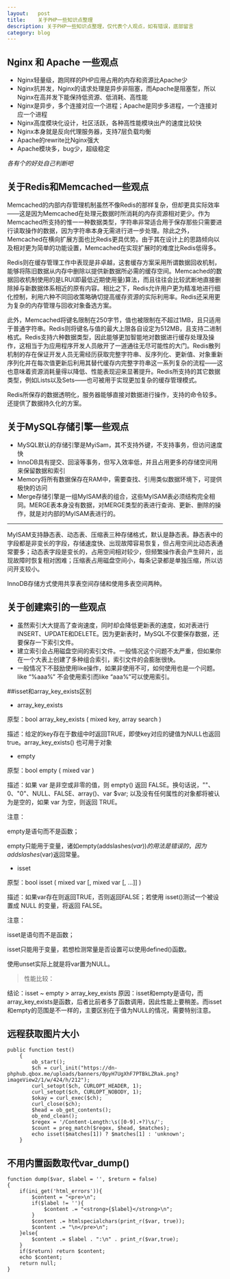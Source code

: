 ```yaml
---
layout:   post
title:    关于PHP一些知识点整理
description: 关于PHP一些知识点整理，仅代表个人观点，如有错误，底部留言
category: blog
---
```


## Nginx 和 Apache 一些观点

* Nginx轻量级，跑同样的PHP应用占用的内存和资源比Apache少
* Nginx抗并发，Nginx的请求处理是异步非阻塞，而Apache是阻塞型，所以Nginx在高并发下能保持低资源、低消耗、高性能
* Nginx是异步，多个连接对应一个进程；Apache是同步多进程，一个连接对应一个进程
* Nginx高度模块化设计，社区活跃，各种高性能模块出产的速度比较快
* Nginx本身就是反向代理服务器，支持7层负载均衡
* Apache的rewrite比Nginx强大
* Apache模块多，bug少，超级稳定

*各有个的好处自己判断吧*

## 关于Redis和Memcached一些观点

Memcached的内部内存管理机制虽然不像Redis的那样复杂，但却更具实际效率——这是因为Memcached在处理元数据时所消耗的内存资源相对更少。作为Memcached所支持的惟一一种数据类型，字符串非常适合用于保存那些只需要进行读取操作的数据，因为字符串本身无需进行进一步处理。除此之外，Memcached在横向扩展方面也比Redis更具优势。由于其在设计上的思路倾向以及相对更为简单的功能设置，Memcached在实现扩展时的难度比Redis低得多。

Redis则在缓存管理工作中表现是非卓越，这套缓存方案采用所谓数据回收机制，能够将陈旧数据从内存中删除以提供新数据所必需的缓存空间。Memcached的数据回收机制使用的是LRU(即最低近期使用量)算法，而且往往会比较武断地直接删除掉与新数据体系相近的原有内容。相比之下，Redis允许用户更为精准地进行细化控制，利用六种不同回收策略确切提高缓存资源的实际利用率。Redis还采用更为复杂的内存管理与回收对象备选方案。

此外，Memcached将键名限制在250字节，值也被限制在不超过1MB，且只适用于普通字符串。Redis则将键名与值的最大上限各自设定为512MB，且支持二进制格式。Redis支持六种数据类型，因此能够更加智能地对数据进行缓存处理及操作，这相当于为应用程序开发人员敞开了一道通往无尽可能性的大门。Redis散列机制的存在保证开发人员无需经历获取完整字符串、反序列化、更新值、对象重新序列化并在每次值更新后利用其替代缓存内完整字符串这一系列复杂的流程——这也意味着资源消耗量得以降低、性能表现迎来显著提升。Redis所支持的其它数据类型，例如Lists以及Sets——也可被用于实现更加复杂的缓存管理模式。

Redis所保存的数据透明化，服务器能够直接对数据进行操作，支持的命令较多。还提供了数据持久化的方案。

## 关于MySQL存储引擎一些观点

* MySQL默认的存储引擎是MyiSam，其不支持外键，不支持事务，但访问速度快
* InnoDB具有提交、回滚等事务，但写入效率低，并且占用更多的存储空间用来保留数据和索引
* Memory将所有数据保存在RAM中，需要查找、引用类似数据环境下，可提供极快的访问
* Merge存储引擎是一组MyISAM表的组合，这些MyISAM表必须结构完全相同。MERGE表本身没有数据，对MERGE类型的表进行查询、更新、删除的操作，就是对内部的MyISAM表进行的。

***

MyISAM支持静态表、动态表、压缩表三种存储格式，默认是静态表。静态表中的字段都是非变长的字段，存储速度快、出现故障容易恢复，但占用空间比动态表通常要多；动态表字段是变长的，占用空间相对较少，但频繁操作表会产生碎片，出现故障时恢复相对困难；压缩表占用磁盘空间小，每条记录都是单独压缩，所以访问开支较小。

InnoDB存储方式使用共享表空间存储和使用多表空间两种。

## 关于创建索引的一些观点

* 虽然索引大大提高了查询速度，同时却会降低更新表的速度，如对表进行INSERT、UPDATE和DELETE。因为更新表时，MySQL不仅要保存数据，还要保存一下索引文件。
* 建立索引会占用磁盘空间的索引文件。一般情况这个问题不太严重，但如果你在一个大表上创建了多种组合索引，索引文件的会膨胀很快。
* 一般情况下不鼓励使用like操作，如果非使用不可，如何使用也是一个问题。like “%aaa%” 不会使用索引而like “aaa%”可以使用索引。

##isset和array_key_exists区别

* array_key_exists

原型：bool array_key_exists ( mixed key, array search )

描述：给定的key存在于数组中时返回TRUE，即使key对应的键值为NULL也返回true。array_key_exists() 也可用于对象

* empty

原型：bool empty ( mixed var )

描述：如果 var 是非空或非零的值，则 empty() 返回 FALSE。换句话说，""、0、"0"、NULL、FALSE、array()、var $var; 以及没有任何属性的对象都将被认为是空的，如果 var 为空，则返回 TRUE。

注意：

empty是语句而不是函数；

empty只能用于变量，诸如empty(addslashes($var))的用法是错误的，因为addslashes($var)返回常量。

* isset

原型：bool isset ( mixed var [, mixed var [, ...]] )

描述：如果var存在则返回TRUE，否则返回FALSE；若使用 isset()测试一个被设置成 NULL 的变量，将返回 FALSE。

注意：

isset是语句而不是函数；

isset只能用于变量，若想检测常量是否设置可以使用defined()函数。

使用unset实际上就是将var置为NULL。

> 性能比较：

结论：isset ~ empty > array_key_exists
原因：isset和empty是语句，而array_key_exists是函数，后者比前者多了函数调用，因此性能上要稍差。而isset和empty的范围是不一样的，主要区别在于值为NULL的情况，需要特别注意。

## 远程获取图片大小

```
public function test()
    {
        ob_start();
        $ch = curl_init("https://dn-phphub.qbox.me/uploads/banners/0pyH7UgXhF7PTBkLZRak.png?imageView2/1/w/424/h/212");
        curl_setopt($ch, CURLOPT_HEADER, 1);
        curl_setopt($ch, CURLOPT_NOBODY, 1);
        $okay = curl_exec($ch);
        curl_close($ch);
        $head = ob_get_contents();
        ob_end_clean();
        $regex = '/Content-Length:\s([0-9].+?)\s/';
        $count = preg_match($regex, $head, $matches);
        echo isset($matches[1]) ? $matches[1] : 'unknown';
    }
```

## 不用内置函数取代var_dump()

```
function dump($var, $label = '', $return = false)
{
    if(ini_get('html_errors')){
        $content = "<pre>\n";
        if($label != ''){
            $content .= "<strong>{$label}</strong>\n";
        }
        $content .= htmlspecialchars(print_r($var, true));
        $content .= "\n</pre>\n";
    }else{
        $content .= $label . ":\n" . print_r($var,true);
    }
    if($return) return $content;
    echo $content;
    return null;
}
```

